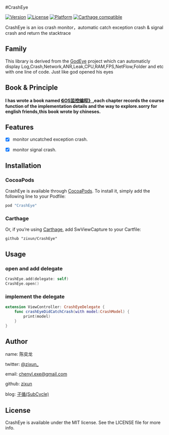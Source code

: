 #CrashEye

[![Version](https://img.shields.io/cocoapods/v/CrashEye.svg?style=flat)](http://cocoapods.org/pods/CrashEye)
[![License](https://img.shields.io/cocoapods/l/CrashEye.svg?style=flat)](http://cocoapods.org/pods/CrashEye)
[![Platform](https://img.shields.io/cocoapods/p/CrashEye.svg?style=flat)](http://cocoapods.org/pods/CrashEye)
[![Carthage compatible](https://img.shields.io/badge/Carthage-Compatible-brightgreen.svg?style=flat)](https://github.com/Carthage/Carthage) 

CrashEye is an ios crash monitor，automatic catch exception crash & signal crash and return the stacktrace

## Family
This library is derived from the [GodEye](https://github.com/zixun/GodEye) project which can automaticly display Log,Crash,Network,ANR,Leak,CPU,RAM,FPS,NetFlow,Folder and etc with one line of code. Just like god opened his eyes

## Book & Principle

**I has wrote a book named [《iOS监控编程》](https://www.qingdan.us/product/25),each chapter records the course function of the implementation details and the way to explore.sorry for english friends,this book wrote by chineses.**

## Features

- [x] monitor uncatched exception crash.
- [x] monitor signal crash.


## Installation

### CocoaPods
CrashEye is available through [CocoaPods](http://cocoapods.org). To install
it, simply add the following line to your Podfile:

```ruby
pod "CrashEye"
```

### Carthage
Or, if you’re using [Carthage](https://github.com/Carthage/Carthage), add SwViewCapture to your Cartfile:

``` 
github "zixun/CrashEye"
```

## Usage
### open and add delegate

```swift
CrashEye.add(delegate: self)
CrashEye.open()
```

### implement the delegate

```swift
extension ViewController: CrashEyeDelegate {
    func crashEyeDidCatchCrash(with model:CrashModel) {
        print(model)
    }
}
```

## Author

name: 陈奕龙

twitter: [@zixun_](https://twitter.com/zixun_)

email: chenyl.exe@gmail.com

github: [zixun](https://github.com/zixun)

blog: [子循(SubCycle)](http://zixun.github.io/)



## License

CrashEye is available under the MIT license. See the LICENSE file for more info.
